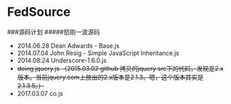 # FedSource
###源码计划
#####怒刚一波源码
* 2014.06.28 Dean Adwards - Base.js
* 2014.07.04 John Resig - Simple JavaScript Inheritance.js
* 2014.08.24 Underscore-1.6.0.js
* ~~doing jquery.js （2015.03.02 github 拷贝的jquery src下的代码，发现是2.x版本。当前jquery.com上放出的2.x版本是2.1.3。嗯，这个版本其实是2.1.3.5。）~~
* 2017.03.07 co.js
